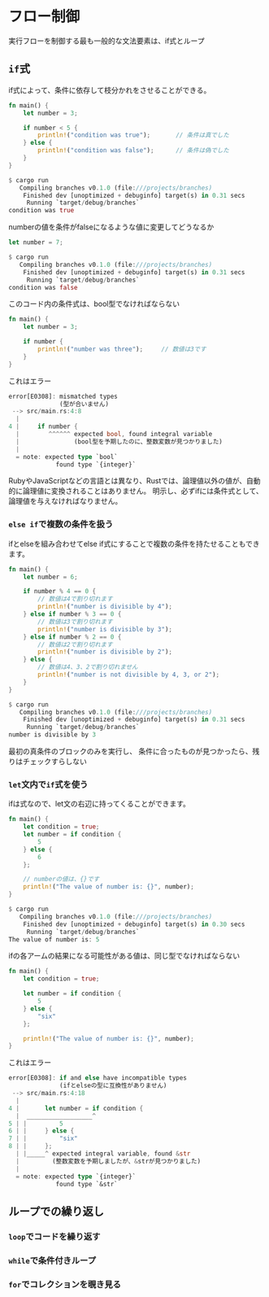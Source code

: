 # フロー制御
実行フローを制御する最も一般的な文法要素は、if式とループ


## `if`式
if式によって、条件に依存して枝分かれをさせることができる。
```rust:src/main.rs
fn main() {
    let number = 3;

    if number < 5 {
        println!("condition was true");       // 条件は真でした
    } else {
        println!("condition was false");      // 条件は偽でした
    }
}
```
```rust:src/main.rs
$ cargo run
   Compiling branches v0.1.0 (file:///projects/branches)
    Finished dev [unoptimized + debuginfo] target(s) in 0.31 secs
     Running `target/debug/branches`
condition was true
```
numberの値を条件がfalseになるような値に変更してどうなるか
```rust:src/main.rs
let number = 7;
```
```rust:src/main.rs
$ cargo run
   Compiling branches v0.1.0 (file:///projects/branches)
    Finished dev [unoptimized + debuginfo] target(s) in 0.31 secs
     Running `target/debug/branches`
condition was false
```
このコード内の条件式は、bool型でなければならない
```rust:src/main.rs
fn main() {
    let number = 3;

    if number {
        println!("number was three");     // 数値は3です
    }
}
```
これはエラー
```rust:src/main.rs
error[E0308]: mismatched types
              (型が合いません)
 --> src/main.rs:4:8
  |
4 |     if number {
  |        ^^^^^^ expected bool, found integral variable
  |               (bool型を予期したのに、整数変数が見つかりました)
  |
  = note: expected type `bool`
             found type `{integer}`
```
RubyやJavaScriptなどの言語とは異なり、Rustでは、論理値以外の値が、自動的に論理値に変換されることはありません。 明示し、必ずifには条件式として、論理値を与えなければなりません。

### `else if`で複数の条件を扱う
ifとelseを組み合わせてelse if式にすることで複数の条件を持たせることもできます。
```rust:src/main.rs
fn main() {
    let number = 6;

    if number % 4 == 0 {
        // 数値は4で割り切れます
        println!("number is divisible by 4");
    } else if number % 3 == 0 {
        // 数値は3で割り切れます
        println!("number is divisible by 3");
    } else if number % 2 == 0 {
        // 数値は2で割り切れます
        println!("number is divisible by 2");
    } else {
        // 数値は4、3、2で割り切れません
        println!("number is not divisible by 4, 3, or 2");
    }
}
```
```rust:src/main.rs
$ cargo run
   Compiling branches v0.1.0 (file:///projects/branches)
    Finished dev [unoptimized + debuginfo] target(s) in 0.31 secs
     Running `target/debug/branches`
number is divisible by 3
```
最初の真条件のブロックのみを実行し、 条件に合ったものが見つかったら、残りはチェックすらしない


### `let`文内で`if`式を使う
ifは式なので、let文の右辺に持ってくることができます。
```rust:src/main.rs
fn main() {
    let condition = true;
    let number = if condition {
        5
    } else {
        6
    };

    // numberの値は、{}です
    println!("The value of number is: {}", number);
}
```
```rust:src/main.rs
$ cargo run
   Compiling branches v0.1.0 (file:///projects/branches)
    Finished dev [unoptimized + debuginfo] target(s) in 0.30 secs
     Running `target/debug/branches`
The value of number is: 5
```


 ifの各アームの結果になる可能性がある値は、同じ型でなければならない
```rust:src/main.rs
fn main() {
    let condition = true;

    let number = if condition {
        5
    } else {
        "six"
    };

    println!("The value of number is: {}", number);
}
```
これはエラー
```rust:src/main.rs
error[E0308]: if and else have incompatible types
              (ifとelseの型に互換性がありません)
 --> src/main.rs:4:18
  |
4 |       let number = if condition {
  |  __________________^
5 | |         5
6 | |     } else {
7 | |         "six"
8 | |     };
  | |_____^ expected integral variable, found &str
  |         (整数変数を予期しましたが、&strが見つかりました)
  |
  = note: expected type `{integer}`
             found type `&str`
```
## ループでの繰り返し
### `loop`でコードを繰り返す
### `while`で条件付きループ
### `for`でコレクションを覗き見る
```rust:src/main.rs
```